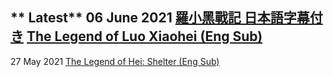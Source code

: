 ** Latest**
06 June 2021
 <a href="https://wuzimiko.github.io/subsoverlay/luoxiaoheijp">羅小黑戰記 日本語字幕付き</a>
 <a href="https://wuzimiko.github.io/subsoverlay/luoxiaoheien">The Legend of Luo Xiaohei (Eng Sub)</a>
---
 27 May 2021
 <a href="https://wuzimiko.github.io/subsoverlay/thelegendofheimv-en">The Legend of Hei: Shelter (Eng Sub)</a>

